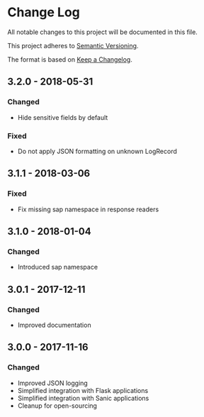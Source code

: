 # Change Log
All notable changes to this project will be documented in this file.

This project adheres to [Semantic Versioning](http://semver.org/).

The format is based on [Keep a Changelog](http://keepachangelog.com/).

## 3.2.0 - 2018-05-31

### Changed
 - Hide sensitive fields by default

### Fixed
 - Do not apply JSON formatting on unknown LogRecord

## 3.1.1 - 2018-03-06

### Fixed
 - Fix missing sap namespace in response readers

## 3.1.0 - 2018-01-04

### Changed
 - Introduced sap namespace

## 3.0.1 - 2017-12-11

### Changed
 - Improved documentation

## 3.0.0 - 2017-11-16

### Changed
 - Improved JSON logging
 - Simplified integration with Flask applications
 - Simplified integration with Sanic applications
 - Cleanup for open-sourcing
